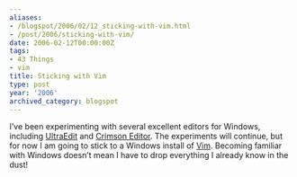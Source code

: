 ```yaml
---
aliases:
- /blogspot/2006/02/12_sticking-with-vim.html
- /post/2006/sticking-with-vim/
date: 2006-02-12T00:00:00Z
tags:
- 43 Things
- vim
title: Sticking with Vim
type: post
year: '2006'
archived_category: blogspot
---
```

<p>I&#8217;ve been experimenting with several excellent editors for Windows, including <a href="http://www.ultraedit.com/">UltraEdit</a> and <a href="http://www.crimsoneditor.com/">Crimson Editor</a>. The experiments will continue, but for now I am going to stick to a Windows install of <a href="http://www.vim.org/">Vim</a>. Becoming familiar with Windows doesn&#8217;t mean I have to drop everything I already know in the dust!
<!-- TEASER_END -->
